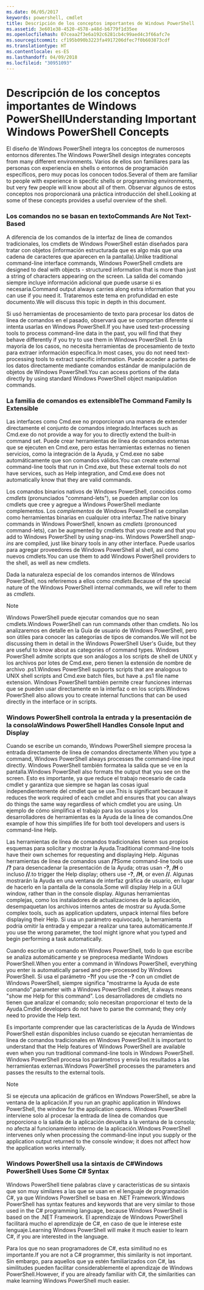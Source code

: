 ```yaml
---
ms.date: 06/05/2017
keywords: powershell, cmdlet
title: Descripción de los conceptos importantes de Windows PowerShell
ms.assetid: 3e601e38-4520-4578-a48d-b6779f1d35ee
ms.openlocfilehash: 07ceaa2f3e6a192c6281cb4c99aed4c3f66afc7e
ms.sourcegitcommit: cf195b090b3223fa4917206dfec7f0b603873cdf
ms.translationtype: HT
ms.contentlocale: es-ES
ms.lasthandoff: 04/09/2018
ms.locfileid: "30951093"
---
```

# <a name="understanding-important-windows-powershell-concepts"></a><span data-ttu-id="c8fcb-103">Descripción de los conceptos importantes de Windows PowerShell</span><span class="sxs-lookup"><span data-stu-id="c8fcb-103">Understanding Important Windows PowerShell Concepts</span></span>
<span data-ttu-id="c8fcb-104">El diseño de Windows PowerShell integra los conceptos de numerosos entornos diferentes.</span><span class="sxs-lookup"><span data-stu-id="c8fcb-104">The Windows PowerShell design integrates concepts from many different environments.</span></span> <span data-ttu-id="c8fcb-105">Varios de ellos son familiares para las personas con experiencia en shells o entornos de programación específicos, pero muy pocas los conocen todos.</span><span class="sxs-lookup"><span data-stu-id="c8fcb-105">Several of them are familiar to people with experience in specific shells or programming environments, but very few people will know about all of them.</span></span> <span data-ttu-id="c8fcb-106">Observar algunos de estos conceptos nos proporcionará una práctica introducción del shell.</span><span class="sxs-lookup"><span data-stu-id="c8fcb-106">Looking at some of these concepts provides a useful overview of the shell.</span></span>

### <a name="commands-are-not-text-based"></a><span data-ttu-id="c8fcb-107">Los comandos no se basan en texto</span><span class="sxs-lookup"><span data-stu-id="c8fcb-107">Commands Are Not Text-Based</span></span>
<span data-ttu-id="c8fcb-108">A diferencia de los comandos de la interfaz de línea de comandos tradicionales, los cmdlets de Windows PowerShell están diseñados para tratar con objetos (información estructurada que es algo más que una cadena de caracteres que aparecen en la pantalla).</span><span class="sxs-lookup"><span data-stu-id="c8fcb-108">Unlike traditional command-line interface commands, Windows PowerShell cmdlets are designed to deal with objects - structured information that is more than just a string of characters appearing on the screen.</span></span> <span data-ttu-id="c8fcb-109">La salida del comando siempre incluye información adicional que puede usarse si es necesaria.</span><span class="sxs-lookup"><span data-stu-id="c8fcb-109">Command output always carries along extra information that you can use if you need it.</span></span> <span data-ttu-id="c8fcb-110">Trataremos este tema en profundidad en este documento.</span><span class="sxs-lookup"><span data-stu-id="c8fcb-110">We will discuss this topic in depth in this document.</span></span>

<span data-ttu-id="c8fcb-111">Si usó herramientas de procesamiento de texto para procesar los datos de línea de comandos en el pasado, observará que se comportan diferente si intenta usarlas en Windows PowerShell.</span><span class="sxs-lookup"><span data-stu-id="c8fcb-111">If you have used text-processing tools to process command-line data in the past, you will find that they behave differently if you try to use them in Windows PowerShell.</span></span> <span data-ttu-id="c8fcb-112">En la mayoría de los casos, no necesita herramientas de procesamiento de texto para extraer información específica.</span><span class="sxs-lookup"><span data-stu-id="c8fcb-112">In most cases, you do not need text-processing tools to extract specific information.</span></span> <span data-ttu-id="c8fcb-113">Puede acceder a partes de los datos directamente mediante comandos estándar de manipulación de objetos de Windows PowerShell.</span><span class="sxs-lookup"><span data-stu-id="c8fcb-113">You can access portions of the data directly by using standard Windows PowerShell object manipulation commands.</span></span>

### <a name="the-command-family-is-extensible"></a><span data-ttu-id="c8fcb-114">La familia de comandos es extensible</span><span class="sxs-lookup"><span data-stu-id="c8fcb-114">The Command Family Is Extensible</span></span>
<span data-ttu-id="c8fcb-115">Las interfaces como Cmd.exe no proporcionan una manera de extender directamente el conjunto de comandos integrado.</span><span class="sxs-lookup"><span data-stu-id="c8fcb-115">Interfaces such as Cmd.exe do not provide a way for you to directly extend the built-in command set.</span></span> <span data-ttu-id="c8fcb-116">Puede crear herramientas de línea de comandos externas que se ejecuten en Cmd.exe, pero estas herramientas externas no tienen servicios, como la integración de la Ayuda, y Cmd.exe no sabe automáticamente que son comandos válidos.</span><span class="sxs-lookup"><span data-stu-id="c8fcb-116">You can create external command-line tools that run in Cmd.exe, but these external tools do not have services, such as Help integration, and Cmd.exe does not automatically know that they are valid commands.</span></span>

<span data-ttu-id="c8fcb-117">Los comandos binarios nativos de Windows PowerShell, conocidos como *cmdlets* (pronunciados "command-lets"), se pueden ampliar con los cmdlets que cree y agregue a Windows PowerShell mediante complementos. Los *complementos* de Windows PowerShell se compilan como herramientas binarias en cualquier otra interfaz.</span><span class="sxs-lookup"><span data-stu-id="c8fcb-117">The native binary commands in Windows PowerShell, known as *cmdlets* (pronounced command-lets), can be augmented by cmdlets that you create and that you add to Windows PowerShell by using snap-ins. Windows PowerShell *snap-ins* are compiled, just like binary tools in any other interface.</span></span> <span data-ttu-id="c8fcb-118">Puede usarlos para agregar proveedores de Windows PowerShell al shell, así como nuevos cmdlets.</span><span class="sxs-lookup"><span data-stu-id="c8fcb-118">You can use them to add Windows PowerShell providers to the shell, as well as new cmdlets.</span></span>

<span data-ttu-id="c8fcb-119">Dada la naturaleza especial de los comandos internos de Windows PowerShell, nos referiremos a ellos como *cmdlets*.</span><span class="sxs-lookup"><span data-stu-id="c8fcb-119">Because of the special nature of the Windows PowerShell internal commands, we will refer to them as *cmdlets*.</span></span>

> [!NOTE]
> <span data-ttu-id="c8fcb-120">Windows PowerShell puede ejecutar comandos que no sean cmdlets.</span><span class="sxs-lookup"><span data-stu-id="c8fcb-120">Windows PowerShell can run commands other than cmdlets.</span></span> <span data-ttu-id="c8fcb-121">No los analizaremos en detalle en la Guía de usuario de Windows PowerShell, pero son útiles para conocer las categorías de tipos de comandos.</span><span class="sxs-lookup"><span data-stu-id="c8fcb-121">We will not be discussing them in detail in the Windows PowerShell User's Guide, but they are useful to know about as categories of command types.</span></span> <span data-ttu-id="c8fcb-122">Windows PowerShell admite scripts que son análogos a los scripts de shell de UNIX y los archivos por lotes de Cmd.exe, pero tienen la extensión de nombre de archivo .ps1.</span><span class="sxs-lookup"><span data-stu-id="c8fcb-122">Windows PowerShell supports scripts that are analogous to UNIX shell scripts and Cmd.exe batch files, but have a .ps1 file name extension.</span></span> <span data-ttu-id="c8fcb-123">Windows PowerShell también permite crear funciones internas que se pueden usar directamente en la interfaz o en los scripts.</span><span class="sxs-lookup"><span data-stu-id="c8fcb-123">Windows PowerShell also allows you to create internal functions that can be used directly in the interface or in scripts.</span></span>

### <a name="windows-powershell-handles-console-input-and-display"></a><span data-ttu-id="c8fcb-124">Windows PowerShell controla la entrada y la presentación de la consola</span><span class="sxs-lookup"><span data-stu-id="c8fcb-124">Windows PowerShell Handles Console Input and Display</span></span>
<span data-ttu-id="c8fcb-125">Cuando se escribe un comando, Windows PowerShell siempre procesa la entrada directamente de línea de comandos directamente.</span><span class="sxs-lookup"><span data-stu-id="c8fcb-125">When you type a command, Windows PowerShell always processes the command-line input directly.</span></span> <span data-ttu-id="c8fcb-126">Windows PowerShell también formatea la salida que se ve en la pantalla.</span><span class="sxs-lookup"><span data-stu-id="c8fcb-126">Windows PowerShell also formats the output that you see on the screen.</span></span> <span data-ttu-id="c8fcb-127">Esto es importante, ya que reduce el trabajo necesario de cada cmdlet y garantiza que siempre se hagan las cosas igual independientemente del cmdlet que se use.</span><span class="sxs-lookup"><span data-stu-id="c8fcb-127">This is significant because it reduces the work required of each cmdlet and ensures that you can always do things the same way regardless of which cmdlet you are using.</span></span> <span data-ttu-id="c8fcb-128">Un ejemplo de cómo simplifica el trabajo para los usuarios y los desarrolladores de herramientas es la Ayuda de la línea de comandos.</span><span class="sxs-lookup"><span data-stu-id="c8fcb-128">One example of how this simplifies life for both tool developers and users is command-line Help.</span></span>

<span data-ttu-id="c8fcb-129">Las herramientas de línea de comandos tradicionales tienen sus propios esquemas para solicitar y mostrar la Ayuda.</span><span class="sxs-lookup"><span data-stu-id="c8fcb-129">Traditional command-line tools have their own schemes for requesting and displaying Help.</span></span> <span data-ttu-id="c8fcb-130">Algunas herramientas de línea de comandos usan **/?**</span><span class="sxs-lookup"><span data-stu-id="c8fcb-130">Some command-line tools use **/?**</span></span> <span data-ttu-id="c8fcb-131">para desencadenar la presentación de la Ayuda; otras usan **-?**, **/H** o incluso **//**.</span><span class="sxs-lookup"><span data-stu-id="c8fcb-131">to trigger the Help display; others use **-?**, **/H**, or even **//**.</span></span> <span data-ttu-id="c8fcb-132">Algunas mostrarán la Ayuda en una ventana de interfaz gráfica de usuario, en lugar de hacerlo en la pantalla de la consola.</span><span class="sxs-lookup"><span data-stu-id="c8fcb-132">Some will display Help in a GUI window, rather than in the console display.</span></span> <span data-ttu-id="c8fcb-133">Algunas herramientas complejas, como los instaladores de actualizaciones de la aplicación, desempaquetan los archivos internos antes de mostrar su Ayuda.</span><span class="sxs-lookup"><span data-stu-id="c8fcb-133">Some complex tools, such as application updaters, unpack internal files before displaying their Help.</span></span> <span data-ttu-id="c8fcb-134">Si usa un parámetro equivocado, la herramienta podría omitir la entrada y empezar a realizar una tarea automáticamente.</span><span class="sxs-lookup"><span data-stu-id="c8fcb-134">If you use the wrong parameter, the tool might ignore what you typed and begin performing a task automatically.</span></span>

<span data-ttu-id="c8fcb-135">Cuando escribe un comando en Windows PowerShell, todo lo que escribe se analiza automáticamente y se preprocesa mediante Windows PowerShell.</span><span class="sxs-lookup"><span data-stu-id="c8fcb-135">When you enter a command in Windows PowerShell, everything you enter is automatically parsed and pre-processed by Windows PowerShell.</span></span> <span data-ttu-id="c8fcb-136">Si usa el parámetro **-?**</span><span class="sxs-lookup"><span data-stu-id="c8fcb-136">If you use the **-?**</span></span> <span data-ttu-id="c8fcb-137">con un cmdlet de Windows PowerShell, siempre significa "mostrarme la Ayuda de este comando".</span><span class="sxs-lookup"><span data-stu-id="c8fcb-137">parameter with a Windows PowerShell cmdlet, it always means "show me Help for this command".</span></span> <span data-ttu-id="c8fcb-138">Los desarrolladores de cmdlets no tienen que analizar el comando; solo necesitan proporcionar el texto de la Ayuda.</span><span class="sxs-lookup"><span data-stu-id="c8fcb-138">Cmdlet developers do not have to parse the command; they only need to provide the Help text.</span></span>

<span data-ttu-id="c8fcb-139">Es importante comprender que las características de la Ayuda de Windows PowerShell están disponibles incluso cuando se ejecutan herramientas de línea de comandos tradicionales en Windows PowerShell.</span><span class="sxs-lookup"><span data-stu-id="c8fcb-139">It is important to understand that the Help features of Windows PowerShell are available even when you run traditional command-line tools in Windows PowerShell.</span></span> <span data-ttu-id="c8fcb-140">Windows PowerShell procesa los parámetros y envía los resultados a las herramientas externas.</span><span class="sxs-lookup"><span data-stu-id="c8fcb-140">Windows PowerShell processes the parameters and passes the results to the external tools.</span></span>

> [!NOTE]
> <span data-ttu-id="c8fcb-141">Si se ejecuta una aplicación de gráficos en Windows PowerShell, se abre la ventana de la aplicación.</span><span class="sxs-lookup"><span data-stu-id="c8fcb-141">If you run an graphic application in Windows PowerShell, the window for the application opens.</span></span> <span data-ttu-id="c8fcb-142">Windows PowerShell interviene solo al procesar la entrada de línea de comandos que proporciona o la salida de la aplicación devuelta a la ventana de la consola; no afecta al funcionamiento interno de la aplicación.</span><span class="sxs-lookup"><span data-stu-id="c8fcb-142">Windows PowerShell intervenes only when processing the command-line input you supply or the application output returned to the console window; it does not affect how the application works internally.</span></span>

### <a name="windows-powershell-uses-some-c-syntax"></a><span data-ttu-id="c8fcb-143">Windows PowerShell usa la sintaxis de C#</span><span class="sxs-lookup"><span data-stu-id="c8fcb-143">Windows PowerShell Uses Some C# Syntax</span></span>
<span data-ttu-id="c8fcb-144">Windows PowerShell tiene palabras clave y características de su sintaxis que son muy similares a las que se usan en el lenguaje de programación C#, ya que Windows PowerShell se basa en .NET Framework.</span><span class="sxs-lookup"><span data-stu-id="c8fcb-144">Windows PowerShell has syntax features and keywords that are very similar to those used in the C# programming language, because Windows PowerShell is based on the .NET Framework.</span></span> <span data-ttu-id="c8fcb-145">El aprendizaje de Windows PowerShell facilitará mucho el aprendizaje de C#, en caso de que le interese este lenguaje.</span><span class="sxs-lookup"><span data-stu-id="c8fcb-145">Learning Windows PowerShell will make it much easier to learn C#, if you are interested in the language.</span></span>

<span data-ttu-id="c8fcb-146">Para los que no sean programadores de C#, esta similitud no es importante.</span><span class="sxs-lookup"><span data-stu-id="c8fcb-146">If you are not a C# programmer, this similarity is not important.</span></span> <span data-ttu-id="c8fcb-147">Sin embargo, para aquellos que ya estén familiarizados con C#, las similitudes pueden facilitar considerablemente el aprendizaje de Windows PowerShell.</span><span class="sxs-lookup"><span data-stu-id="c8fcb-147">However, if you are already familiar with C#, the similarities can make learning Windows PowerShell much easier.</span></span>